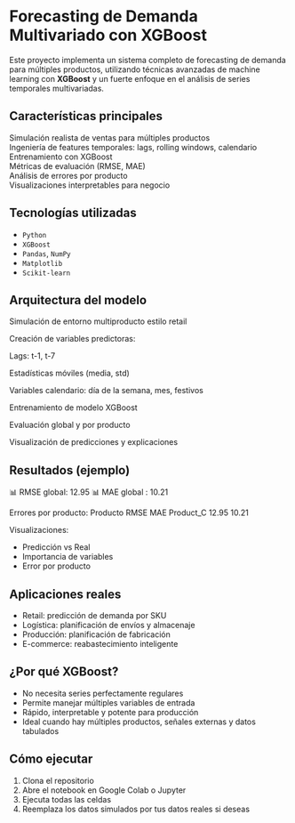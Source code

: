 # Forecasting de Demanda Multivariado con XGBoost

Este proyecto implementa un sistema completo de forecasting de demanda para múltiples productos, utilizando técnicas avanzadas de machine learning con **XGBoost** y un fuerte enfoque en el análisis de series temporales multivariadas.

## Características principales

 Simulación realista de ventas para múltiples productos  
 Ingeniería de features temporales: lags, rolling windows, calendario  
 Entrenamiento con XGBoost  
 Métricas de evaluación (RMSE, MAE)  
 Análisis de errores por producto  
 Visualizaciones interpretables para negocio

## Tecnologías utilizadas

- `Python`
- `XGBoost`
- `Pandas`, `NumPy`
- `Matplotlib`
- `Scikit-learn`

## Arquitectura del modelo

Simulación de entorno multiproducto estilo retail

Creación de variables predictoras:

Lags: t-1, t-7

Estadísticas móviles (media, std)

Variables calendario: día de la semana, mes, festivos

Entrenamiento de modelo XGBoost

Evaluación global y por producto

Visualización de predicciones y explicaciones

## Resultados (ejemplo)

📊 RMSE global: 12.95
📊 MAE global : 10.21

Errores por producto:
Producto RMSE MAE
Product_C 12.95 10.21


Visualizaciones:
-  Predicción vs Real
-  Importancia de variables
-  Error por producto

## Aplicaciones reales

- Retail: predicción de demanda por SKU
- Logística: planificación de envíos y almacenaje
- Producción: planificación de fabricación
- E-commerce: reabastecimiento inteligente

## ¿Por qué XGBoost?

- No necesita series perfectamente regulares
- Permite manejar múltiples variables de entrada
- Rápido, interpretable y potente para producción
- Ideal cuando hay múltiples productos, señales externas y datos tabulados

## Cómo ejecutar

1. Clona el repositorio
2. Abre el notebook en Google Colab o Jupyter
3. Ejecuta todas las celdas
4. Reemplaza los datos simulados por tus datos reales si deseas

